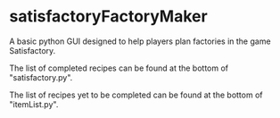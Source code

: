 # satisfactoryFactoryMaker
A basic python GUI designed to help players plan factories in the game Satisfactory.

The list of completed recipes can be found at the bottom of "satisfactory.py".

The list of recipes yet to be completed can be found at the bottom of "itemList.py".
